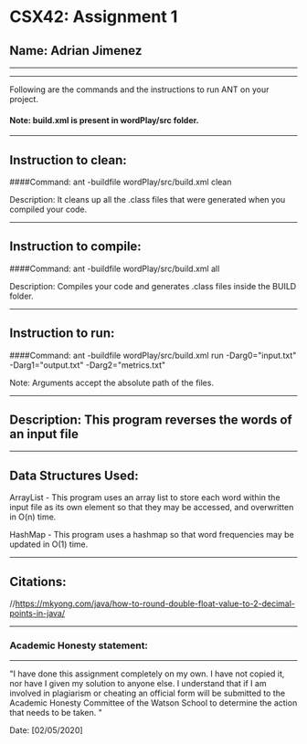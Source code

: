 # CSX42: Assignment 1
## Name: Adrian Jimenez

-----------------------------------------------------------------------
-----------------------------------------------------------------------


Following are the commands and the instructions to run ANT on your project.
#### Note: build.xml is present in wordPlay/src folder.

-----------------------------------------------------------------------
## Instruction to clean:

####Command: ant -buildfile wordPlay/src/build.xml clean

Description: It cleans up all the .class files that were generated when you
compiled your code.

-----------------------------------------------------------------------
## Instruction to compile:

####Command: ant -buildfile wordPlay/src/build.xml all

Description: Compiles your code and generates .class files inside the BUILD folder.

-----------------------------------------------------------------------
## Instruction to run:

####Command: ant -buildfile wordPlay/src/build.xml run -Darg0="input.txt" -Darg1="output.txt" -Darg2="metrics.txt"

Note: Arguments accept the absolute path of the files.


-----------------------------------------------------------------------
## Description: This program reverses the words of an input file


-----------------------------------------------------------------------
## Data Structures Used:

ArrayList - This program uses an array list to store each word within the input file as its own element
so that they may be accessed, and overwritten in O(n) time.

HashMap - This program uses a hashmap so that word frequencies may be updated in O(1) time.

-----------------------------------------------------------------------

## Citations:

//https://mkyong.com/java/how-to-round-double-float-value-to-2-decimal-points-in-java/

-----------------------------------------------------------------------
### Academic Honesty statement:
-----------------------------------------------------------------------

"I have done this assignment completely on my own. I have not copied
it, nor have I given my solution to anyone else. I understand that if
I am involved in plagiarism or cheating an official form will be
submitted to the Academic Honesty Committee of the Watson School to
determine the action that needs to be taken. "

Date: [02/05/2020]


